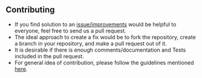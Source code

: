 ## Contributing

* If you find solution to an [issue/improvements](https://github.com/hgouveia/node-downloader-helper/issues) would be helpful to everyone, feel free to send us a pull request.
* The ideal approach to create a fix would be to fork the repository, create a branch in your repository, and make a pull request out of it.
* It is desirable if there is enough comments/documentation and Tests included in the pull request.
* For general idea of contribution, please follow the guidelines mentioned [here](https://guides.github.com/activities/contributing-to-open-source/).